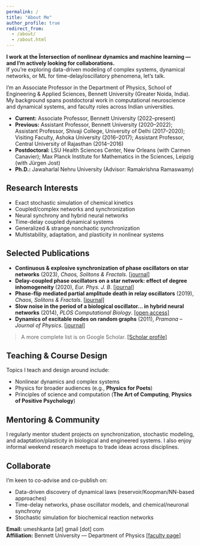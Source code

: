 ```yaml
---
permalink: /
title: "About Me"
author_profile: true
redirect_from: 
  - /about/
  - /about.html
---
```


**I work at the Ïntersection of nonlinear dynamics and machine learning — and I’m actively looking for collaborations.**  
If you’re exploring data-driven modeling of complex systems, dynamical networks, or ML for time-delay/oscillatory phenomena, let’s talk.

I’m an Associate Professor in the Department of Physics, School of Engineering & Applied Sciences, Bennett University (Greater Noida, India). My background spans postdoctoral work in computational neuroscience and dynamical systems, and faculty roles across Indian universities.

- **Current:** Associate Professor, Bennett University (2022–present)  
- **Previous:** Assistant Professor, Bennett University (2020–2022); Assistant Professor, Shivaji College, University of Delhi (2017–2020); Visiting Faculty, Ashoka University (2016–2017); Assistant Professor, Central University of Rajasthan (2014–2016)  
- **Postdoctoral:** LSU Health Sciences Center, New Orleans (with Carmen Canavier); Max Planck Institute for Mathematics in the Sciences, Leipzig (with Jürgen Jost)  
- **Ph.D.:** Jawaharlal Nehru University (Advisor: Ramakrishna Ramaswamy)

## Research Interests
- Exact stochastic simulation of chemical kinetics  
- Coupled/complex networks and synchronization  
- Neural synchrony and hybrid neural networks  
- Time-delay coupled dynamical systems  
- Generalized & strange nonchaotic synchronization  
- Multistability, adaptation, and plasticity in nonlinear systems

## Selected Publications
- **Continuous & explosive synchronization of phase oscillators on star networks** (2023), *Chaos, Solitons & Fractals*. [[journal]](https://www.sciencedirect.com/science/article/pii/S0960077923002278)  
- **Delay-coupled phase oscillators on a star network: effect of degree inhomogeneity** (2020), *Eur. Phys. J. B*. [[journal]](https://link.springer.com/article/10.1140/epjb/e2020-100521-0)  
- **Phase-flip mediated partial amplitude death in relay oscillators** (2019), *Chaos, Solitons & Fractals*. [[journal]](https://www.sciencedirect.com/science/article/pii/S0960077919301626)  
- **Slow noise in the period of a biological oscillator… in hybrid neural networks** (2014), *PLOS Computational Biology*. [[open access]](https://journals.plos.org/ploscompbiol/article?id=10.1371%2Fjournal.pcbi.1003622)  
- **Dynamics of excitable nodes on random graphs** (2011), *Pramana – Journal of Physics*. [[journal]](https://link.springer.com/article/10.1007/s12043-011-0180-6)

> A more complete list is on Google Scholar. [[Scholar profile]](https://scholar.google.com/citations?user=oGOumKoAAAAJ)

## Teaching & Course Design
Topics I teach and design around include:
- Nonlinear dynamics and complex systems  
- Physics for broader audiences (e.g., **Physics for Poets**)  
- Principles of science and computation (**The Art of Computing**, **Physics of Positive Psychology**)

## Mentoring & Community
I regularly mentor student projects on synchronization, stochastic modeling, and adaptation/plasticity in biological and engineered systems. I also enjoy informal weekend research meetups to trade ideas across disciplines.

## Collaborate
I’m keen to co-advise and co-publish on:
- Data-driven discovery of dynamical laws (reservoir/Koopman/NN-based approaches)  
- Time-delay networks, phase oscillator models, and chemical/neuronal synchrony  
- Stochastic simulation for biochemical reaction networks

**Email:** umeshkanta [at] gmail [dot] com  
**Affiliation:** Bennett University — Department of Physics [[faculty page]](https://www.bennett.edu.in/faculties/dr-thounaojam-umeshkanta-singh/)

